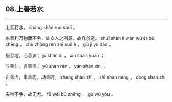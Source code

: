 ## 08.上善若水
---


<ruby><rbc><rb> 上善若水。 </rb></rbc>
  <rtc><rt> shàng  shàn  ruò  shuǐ 。</rt></rtc>
</ruby>

<ruby><rbc><rb> 水善利万物而不争，处众人之所恶，故几於道。 </rb></rbc>
  <rtc><rt> shuǐ  shàn  lì  wàn  wù  ér  bù  zhēng ， chù  zhòng  rén  zhī  suǒ  è ， gù  jǐ  yú  dào 。</rt></rtc>
</ruby>

<ruby><rbc><rb> 居善地，心善渊； </rb></rbc>
  <rtc><rt> jū  shàn  dì ， xīn  shàn  yuān ；</rt></rtc>
</ruby>

<ruby><rbc><rb> 与善仁，言善信； </rb></rbc>
  <rtc><rt> yǔ  shàn  rén ， yán  shàn  xìn ；</rt></rtc>
</ruby>

<ruby><rbc><rb> 正善治，事善能，动善时。 </rb></rbc>
  <rtc><rt> zhèng  shàn  zhì ， shì  shàn  néng ， dòng  shàn  shí 。</rt></rtc>
</ruby>

<ruby><rbc><rb> 夫唯不争，故无尤。 </rb></rbc>
  <rtc><rt> fū  wéi  bù  zhēng ， gù  wú  yóu 。</rt></rtc>
</ruby>

<ruby><rbc><rb>   </rb></rbc>
  <rtc><rt> </rt></rtc>
</ruby>

